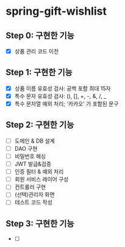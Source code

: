 # spring-gift-wishlist

## Step 0: 구현한 기능

* [X] 상품 관리 코드 이전

## Step 1: 구현한 기능

* [X] 상품 이름 유효성 검사: 공백 포함 최대 15자
* [X] 특수 문자 유효성 검사: (), [], +, -, &, /, _
* [X] 특수 문자열 예외 처리; '카카오' 가 포함된 문구

## Step 2: 구현한 기능

* [ ] 도메인 & DB 설계
* [ ] DAO 구현
* [ ] 비밀번호 해싱
* [ ] JWT 발급&검증
* [ ] 인증 필터 & 예외 처리
* [ ] 회원 서비스 레이어 구성
* [ ] 컨트롤러 구현
* [ ] (선택)관리자 화면
* [ ] 테스트 코드 작성

## Step 3: 구현한 기능

* [ ]
